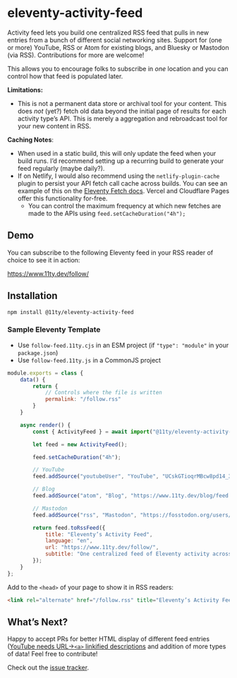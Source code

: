 # eleventy-activity-feed

Activity feed lets you build one centralized RSS feed that pulls in new entries from a bunch of different social networking sites. Support for (one or more) YouTube, RSS or Atom for existing blogs, and Bluesky or Mastodon (via RSS). Contributions for more are welcome!

This allows you to encourage folks to subscribe in *one* location and you can control how that feed is populated later.

**Limitations:**

- This is not a permanent data store or archival tool for your content. This does _not_ (yet?) fetch old data beyond the initial page of results for each activity type’s API. This is merely a aggregation and rebroadcast tool for your new content in RSS.

**Caching Notes**:

- When used in a static build, this will only update the feed when your build runs. I’d recommend setting up a recurring build to generate your feed regularly (maybe daily?).
- If on Netlify, I would also recommend using the `netlify-plugin-cache` plugin to persist your API fetch call cache across builds. You can see an example of this on the [Eleventy Fetch docs](https://www.11ty.dev/docs/plugins/fetch/#running-this-on-your-build-server). Vercel and Cloudflare Pages offer this functionality for-free.
	- You can control the maximum frequency at which new fetches are made to the APIs using `feed.setCacheDuration("4h");`


## Demo

You can subscribe to the following Eleventy feed in your RSS reader of choice to see it in action:

https://www.11ty.dev/follow/

## Installation

```
npm install @11ty/eleventy-activity-feed
```

<!-- // npm packages published
// github releases and activity
// todo historical duration -->

### Sample Eleventy Template

* Use `follow-feed.11ty.cjs` in an ESM project (if `"type": "module"` in your `package.json`)
* Use `follow-feed.11ty.js` in a CommonJS project

```js
module.exports = class {
	data() {
		return {
			// Controls where the file is written
			permalink: "/follow.rss"
		}
	}

	async render() {
		const { ActivityFeed } = await import("@11ty/eleventy-activity-feed");

		let feed = new ActivityFeed();

		feed.setCacheDuration("4h");

		// YouTube
		feed.addSource("youtubeUser", "YouTube", "UCskGTioqrMBcw8pd14_334A");

		// Blog
		feed.addSource("atom", "Blog", "https://www.11ty.dev/blog/feed.xml");

		// Mastodon
		feed.addSource("rss", "Mastodon", "https://fosstodon.org/users/eleventy.rss");

		return feed.toRssFeed({
			title: "Eleventy’s Activity Feed",
			language: "en",
			url: "https://www.11ty.dev/follow/",
			subtitle: "One centralized feed of Eleventy activity across the web.",
		});
	}
};
```

Add to the `<head>` of your page to show it in RSS readers:

```html
<link rel="alternate" href="/follow.rss" title="Eleventy’s Activity Feed" type="application/rss+xml">
```

## What’s Next?

Happy to accept PRs for better HTML display of different feed entries ([YouTube needs URL->`<a>` linkified descriptions](https://github.com/11ty/eleventy-activity-feed/issues/2) and addition of more types of data! Feel free to contribute!

Check out the [issue tracker](https://github.com/11ty/eleventy-activity-feed/issues).